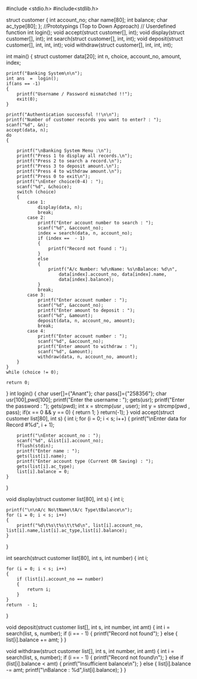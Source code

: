 
#include <stdio.h>
#include<stdlib.h>

struct customer
{
    int account_no;
    char name[80];
    int balance;
    char ac_type[80];
};
//Prototypings (Top to Down Approach)   // Userdefined function
int login();
void accept(struct customer[], int);
void display(struct customer[], int);
int search(struct customer[], int, int);
void deposit(struct customer[], int, int, int);
void withdraw(struct customer[], int, int, int);

int main()
{
    struct customer data[20];
    int n, choice, account_no, amount, index;

    printf("Banking System\n\n");
    int ans  =  login();
    if(ans == -1)
    {
    	printf("Username / Password mismatched !!");
    	exit(0);
	}
	
	printf("Authentication successful !!\n\n");
    printf("Number of customer records you want to enter? : ");
    scanf("%d", &n);
    accept(data, n);
    do
    {

        printf("\nBanking System Menu :\n");
        printf("Press 1 to display all records.\n");
        printf("Press 2 to search a record.\n");
        printf("Press 3 to deposit amount.\n");
        printf("Press 4 to withdraw amount.\n");
        printf("Press 0 to exit\n");
        printf("\nEnter choice(0-4) : ");
        scanf("%d", &choice);
        switch (choice)
        {
            case 1:
                display(data, n);
                break;
            case 2:
                printf("Enter account number to search : ");
                scanf("%d", &account_no);
                index = search(data, n, account_no);
                if (index ==  - 1)
                {
                    printf("Record not found : ");
                }
                else
                {
                    printf("A/c Number: %d\nName: %s\nBalance: %d\n",
                        data[index].account_no, data[index].name,
                        data[index].balance);
                }
                break;
            case 3:
                printf("Enter account number : ");
                scanf("%d", &account_no);
                printf("Enter amount to deposit : ");
                scanf("%d", &amount);
                deposit(data, n, account_no, amount);
                break;
            case 4:
                printf("Enter account number : ");
                scanf("%d", &account_no);
                printf("Enter amount to withdraw : ");
                scanf("%d", &amount);
                withdraw(data, n, account_no, amount);
        }
    }
    while (choice != 0);

    return 0;
}
int login()
{
	char user[]={"Anant"};
	char pass[]={"258356"};
	char usr[100],pwd[100];
	printf("Enter the username  :  ");
	gets(usr);
	printf("Enter the password  :   ");
	gets(pwd);
	int x  =  strcmp(usr , user);
	int y  =  strcmp(pwd , pass);
	if(x == 0 && y == 0)
	{
		return 1;
	}
	return(-1);
}
void accept(struct customer list[80], int s)
{
    int i;
    for (i = 0; i < s; i++)
    {
        printf("\nEnter data for Record #%d", i + 1);

        printf("\nEnter account_no : ");
        scanf("%d", &list[i].account_no);
        fflush(stdin);
        printf("Enter name : ");
        gets(list[i].name);
        printf("Enter account type (Current OR Saving) : ");
        gets(list[i].ac_type);
        list[i].balance = 0;
    } 
}

void display(struct customer list[80], int s)
{
    int i;

    printf("\n\nA/c No\tName\tA/c Type\tBalance\n");
    for (i = 0; i < s; i++)
    {
        printf("%d\t%s\t%s\t\t%d\n", list[i].account_no, list[i].name,list[i].ac_type,list[i].balance);
    } 
}

int search(struct customer list[80], int s, int number)
{
    int i;

    for (i = 0; i < s; i++)
    {
        if (list[i].account_no == number)
        {
            return i;
        } 
    }
    return  - 1;
}

void deposit(struct customer list[], int s, int number, int amt)
{
    int i = search(list, s, number);
    if (i ==  - 1)
    {
        printf("Record not found");
    } 
    else
    {
        list[i].balance += amt;
    }
}

void withdraw(struct customer list[], int s, int number, int amt)
{
    int i = search(list, s, number);
    if (i ==  - 1)
    {
        printf("Record not found\n");
    } 
    else if (list[i].balance < amt)
    {
        printf("Insufficient balance\n");
    }
    else
    {
        list[i].balance -= amt;
        printf("\nBalance  :  %d",list[i].balance);
    }
}
